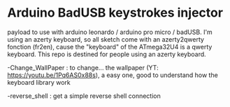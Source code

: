 # Arduino BadUSB keystrokes injector
payload to use with arduino leonardo / arduino pro micro / badUSB. I'm using an azerty keyboard, so all sketch come with an azerty2qwerty fonction (fr2en), cause the "keyboard" of the ATmega32U4 is a qwerty keyboard. This repo is destined for people using an azerty keyboard.

-Change_WallPaper : to change... the wallpaper (YT: https://youtu.be/1Pq6AS0x88s), a easy one, good to understand how the keyboard library work

-reverse_shell : get a simple reverse shell connection
 
